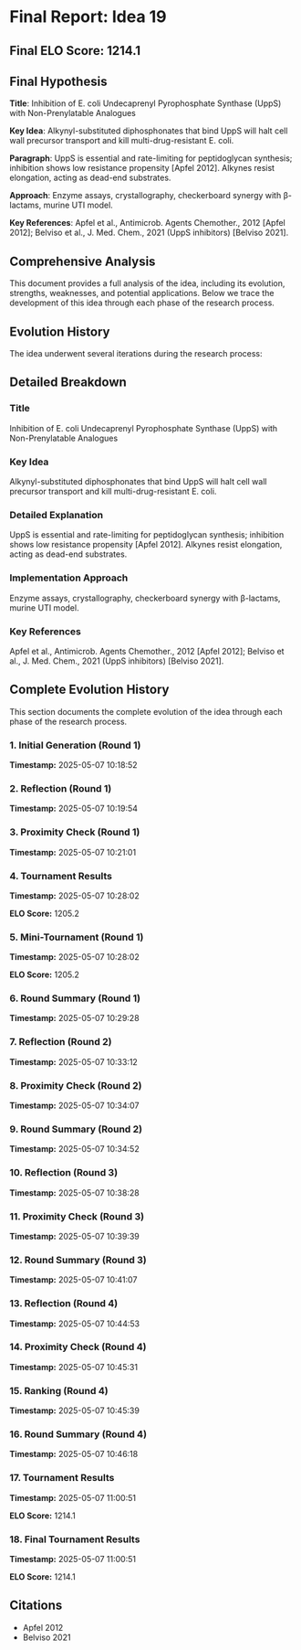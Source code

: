 # Final Report: Idea 19

## Final ELO Score: 1214.1

## Final Hypothesis

**Title**: Inhibition of E. coli Undecaprenyl Pyrophosphate Synthase (UppS) with Non-Prenylatable Analogues

**Key Idea**: Alkynyl-substituted diphosphonates that bind UppS will halt cell wall precursor transport and kill multi-drug-resistant E. coli.

**Paragraph**: UppS is essential and rate-limiting for peptidoglycan synthesis; inhibition shows low resistance propensity [Apfel 2012]. Alkynes resist elongation, acting as dead-end substrates.

**Approach**: Enzyme assays, crystallography, checkerboard synergy with β-lactams, murine UTI model.

**Key References**: Apfel et al., Antimicrob. Agents Chemother., 2012 [Apfel 2012]; Belviso et al., J. Med. Chem., 2021 (UppS inhibitors) [Belviso 2021].

## Comprehensive Analysis

This document provides a full analysis of the idea, including its evolution, strengths, weaknesses, and potential applications. Below we trace the development of this idea through each phase of the research process.

## Evolution History

The idea underwent several iterations during the research process:

## Detailed Breakdown

### Title

Inhibition of E. coli Undecaprenyl Pyrophosphate Synthase (UppS) with Non-Prenylatable Analogues

### Key Idea

Alkynyl-substituted diphosphonates that bind UppS will halt cell wall precursor transport and kill multi-drug-resistant E. coli.

### Detailed Explanation

UppS is essential and rate-limiting for peptidoglycan synthesis; inhibition shows low resistance propensity [Apfel 2012]. Alkynes resist elongation, acting as dead-end substrates.

### Implementation Approach

Enzyme assays, crystallography, checkerboard synergy with β-lactams, murine UTI model.

### Key References

Apfel et al., Antimicrob. Agents Chemother., 2012 [Apfel 2012]; Belviso et al., J. Med. Chem., 2021 (UppS inhibitors) [Belviso 2021].

## Complete Evolution History

This section documents the complete evolution of the idea through each phase of the research process.

### 1. Initial Generation (Round 1)
**Timestamp:** 2025-05-07 10:18:52



### 2. Reflection (Round 1)
**Timestamp:** 2025-05-07 10:19:54



### 3. Proximity Check (Round 1)
**Timestamp:** 2025-05-07 10:21:01



### 4. Tournament Results
**Timestamp:** 2025-05-07 10:28:02

**ELO Score:** 1205.2



### 5. Mini-Tournament (Round 1)
**Timestamp:** 2025-05-07 10:28:02

**ELO Score:** 1205.2



### 6. Round Summary (Round 1)
**Timestamp:** 2025-05-07 10:29:28



### 7. Reflection (Round 2)
**Timestamp:** 2025-05-07 10:33:12



### 8. Proximity Check (Round 2)
**Timestamp:** 2025-05-07 10:34:07



### 9. Round Summary (Round 2)
**Timestamp:** 2025-05-07 10:34:52



### 10. Reflection (Round 3)
**Timestamp:** 2025-05-07 10:38:28



### 11. Proximity Check (Round 3)
**Timestamp:** 2025-05-07 10:39:39



### 12. Round Summary (Round 3)
**Timestamp:** 2025-05-07 10:41:07



### 13. Reflection (Round 4)
**Timestamp:** 2025-05-07 10:44:53



### 14. Proximity Check (Round 4)
**Timestamp:** 2025-05-07 10:45:31



### 15. Ranking (Round 4)
**Timestamp:** 2025-05-07 10:45:39



### 16. Round Summary (Round 4)
**Timestamp:** 2025-05-07 10:46:18



### 17. Tournament Results
**Timestamp:** 2025-05-07 11:00:51

**ELO Score:** 1214.1



### 18. Final Tournament Results
**Timestamp:** 2025-05-07 11:00:51

**ELO Score:** 1214.1



## Citations

- Apfel 2012
- Belviso 2021
